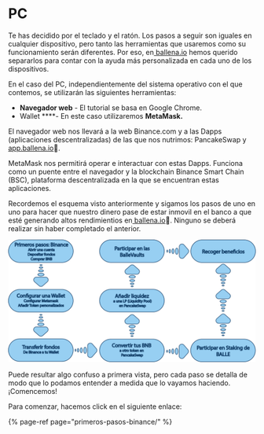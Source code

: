 # PC

Te has decidido por el teclado y el ratón. Los pasos a seguir son iguales en cualquier dispositivo, pero tanto las herramientas que usaremos como su funcionamiento serán diferentes. Por eso, en[ ballena.io](https://ballena.io/) hemos querido separarlos para contar con la ayuda más personalizada en cada uno de los dispositivos.

En el caso del PC, independientemente del sistema operativo con el que contemos, se utilizarán las siguientes herramientas:

* **Navegador web** - El tutorial se basa en Google Chrome.
* Wallet ****- En este caso utilizaremos **MetaMask.**

El navegador web nos llevará a la web Binance.com y a las Dapps \(aplicaciones descentralizadas\) de las que nos nutrimos: PancakeSwap y [app.ballena.io](https://app.ballena.io/)🐋. 

MetaMask nos permitirá operar e interactuar con estas Dapps. Funciona como un puente entre el navegador y la blockchain Binance Smart Chain \(BSC\), plataforma descentralizada en la que se encuentran estas aplicaciones. 

Recordemos el esquema visto anteriormente y sigamos los pasos de uno en uno para hacer que nuestro dinero pase de estar inmovil en el banco a que esté generando altos rendimientios en[ ballena.io](https://ballena.io/)🐋. Ninguno se deberá realizar sin haber completado el anterior.



![](../../../.gitbook/assets/esquema-tutoriales-2.png)



Puede resultar algo confuso a primera vista, pero cada paso se detalla de modo que lo podamos entender a medida que lo vayamos haciendo. ¡Comencemos!

Para comenzar, hacemos click en el siguiente enlace:

{% page-ref page="primeros-pasos-binance/" %}


